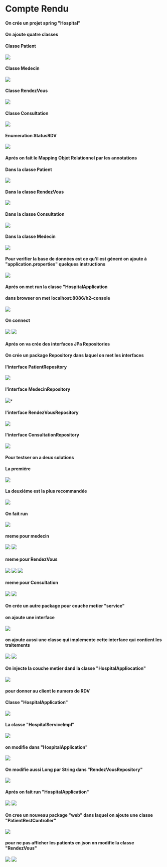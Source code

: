 <h1>Compte Rendu</h1>
<h4>On crée un projet spring "Hospital"</h4>
<h4>On ajoute quatre classes </h4>
<h4>Classe Patient</h4>
<img src="Captures/Capture.PNG">
<h4>Classe Medecin</h4>
<img src="Captures/Med.PNG">
<h4>Classe RendezVous</h4>
<img src="Captures/Rdv.PNG">
<h4>Classe Consultation</h4>
<img src="Captures/Consult.PNG">
<h4>Enumeration StatusRDV</h4>
<img src="Captures/Status.PNG">
<h4>Aprés on fait le Mapping Objet Relationnel par les annotations</h4>
<h4>Dans la classe Patient</h4>
<img src="Captures/annot1.PNG">
<h4>Dans la classe RendezVous</h4>
<img src="Captures/annot2.PNG">
<h4>Dans la classe Consultation</h4>
<img src="Captures/annot3.PNG">
<h4>Dans la classe Medecin</h4>
<img src="Captures/annot4.PNG">
<h4>Pour verifier la base de données est ce qu'il est géneré on ajoute à "application.properties" quelques instructions </h4>
<img src="Captures/h2.PNG">
<h4>Aprés on met run la classe "HospitalApplication</h4>
<h4>dans browser on met localhost:8086/h2-console</h4>
<img src="Captures/h2-console.PNG">
<h4>On connect</h4>
<img src="Captures/h2-console00.PNG">
<img src="Captures/h2-console01.PNG">
<h4>Aprés on va crée des interfaces JPa Repositories</h4>
<h4>On crée un package Repository dans laquel on met les interfaces</h4>
<h4>l'interface PatientRepository</h4>
<img src="Captures/inter1.PNG">
<h4>l'interface MedecinRepository</h4>
<img src="Captures/inter2.PNG">*
<h4>l'interface RendezVousRepository</h4>
<img src="Captures/inter3.PNG">
<h4>l'interface ConsultationRepository</h4>
<img src="Captures/inter4.PNG">
<h4>Pour testser on a deux solutions</h4>
<h4>La premiére </h4>
<img src="Captures/sol1.PNG">
<h4>La deuxiéme est la plus recommandée</h4>
<img src="Captures/sol2.PNG">
<h4>On fait run </h4>
<img src="Captures/h2-sols.PNG">
<h4>meme pour medecin</h4>
<img src="Captures/med1.PNG">
<img src="Captures/h2med.PNG">
<h4>meme pour RendezVous</h4>
<img src="Captures/rdvv.PNG">
<img src="Captures/rdvH2.PNG">
<img src="Captures/h2rdv2.PNG">
<h4>meme pour Consultation</h4>
<img src="Captures/cont.PNG">
<img src="Captures/h2consult.PNG">
<h4>On crée un autre package pour couche metier "service"</h4>
<h4>on ajoute une interface</h4>
<img src="Captures/inter.PNG">
<h4>on ajoute aussi une classe qui implemente cette interface qui contient les traitements</h4>
<img src="Captures/c1.PNG">
<img src="Captures/c2.PNG">
<h4>On injecte la couche metier dand la classe "HospitalAppliocation"</h4>
<img src="Captures/inject.PNG">
<h4> pour donner au client le numero de RDV</h4>
<h4>Classe "HospitalApplication"</h4>
<img src="Captures/c7.PNG">
<h4>La classe "HospitalServiceImpl"</h4>
<img src="Captures/c4.PNG">
<h4>on modifie dans "HospitalApplication"</h4>
<img src="Captures/c5.PNG">
<h4>On modifie aussi Long par String dans "RendezVousRepository"</h4>
<img src="Captures/c6.PNG">
<h4>Aprés on fait run "HospitalApplication"</h4>
<img src="Captures/c8.PNG">
<img src="Captures/c9.PNG">
<h4>On cree un nouveau package "web" dans laquel on ajoute une classe "PatientRestController"</h4>
<img src="Captures/cc.PNG">
<h4>pour ne pas afficher les patients en json on modifie la classe "RendezVous"</h4>
<img src="Captures/ca.PNG">
<img src="Captures/pat.PNG">
